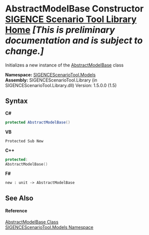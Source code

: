 # AbstractModelBase Constructor <a href="https://github.com/ObiWanLansi/SIGENCE-Scenario-Tool">SIGENCE Scenario Tool Library Home</a> _**\[This is preliminary documentation and is subject to change.\]**_

Initializes a new instance of the <a href="afc9b6f6-79da-8391-64bf-053121d53761.md">AbstractModelBase</a> class

**Namespace:**&nbsp;<a href="f93b21e6-e11a-5c2f-6a3f-e615945fd019.md">SIGENCEScenarioTool.Models</a><br />**Assembly:**&nbsp;SIGENCEScenarioTool.Library (in SIGENCEScenarioTool.Library.dll) Version: 1.5.0.0 (1.5)

## Syntax

**C#**<br />
``` C#
protected AbstractModelBase()
```

**VB**<br />
``` VB
Protected Sub New
```

**C++**<br />
``` C++
protected:
AbstractModelBase()
```

**F#**<br />
``` F#
new : unit -> AbstractModelBase
```


## See Also


#### Reference
<a href="afc9b6f6-79da-8391-64bf-053121d53761.md">AbstractModelBase Class</a><br /><a href="f93b21e6-e11a-5c2f-6a3f-e615945fd019.md">SIGENCEScenarioTool.Models Namespace</a><br />